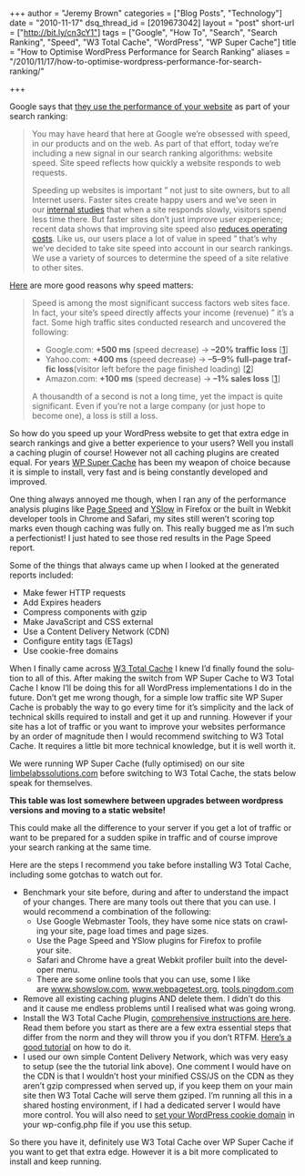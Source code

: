 +++
author = "Jeremy Brown"
categories = ["Blog Posts", "Technology"]
date = "2010-11-17"
dsq_thread_id = [2019673042]
layout = "post"
short-url = ["http://bit.ly/cn3cY1"]
tags = ["Google", "How To", "Search", "Search Ranking", "Speed", "W3 Total Cache", "WordPress", "WP Super Cache"]
title = "How to Optimise WordPress Performance for Search Ranking"
aliases = "/2010/11/17/how-to-optimise-wordpress-performance-for-search-ranking/"

+++

Google says that <a href="http://googlewebmastercentral.blogspot.com/2010/04/using-site-speed-in-web-search-ranking.html" target="_blank">they use the per­for­mance of your web­site</a> as part of your search ranking:

> You may have heard that here at Google we’re obsessed with speed, in our prod­ucts and on the web. As part of that effort, today we’re includ­ing a new sig­nal in our search rank­ing algo­rithms: web­site speed. Site speed reflects how quickly a web­site responds to web requests.
>
> Speed­ing up web­sites is impor­tant ” not just to site own­ers, but to all Inter­net users. Faster sites cre­ate happy users and we’ve seen in our <a href="http://googleresearch.blogspot.com/2009/06/speed-matters.html" target="_blank">inter­nal stud­ies</a> that when a site responds slowly, vis­i­tors spend less time there. But faster sites don’t just improve user expe­ri­ence; recent data shows that improv­ing site speed also <a href="http://radar.oreilly.com/2009/07/velocity-making-your-site-fast.html" target="_blank">reduces oper­at­ing costs</a>. Like us, our users place a lot of value in speed ” that’s why we’ve decided to take site speed into account in our search rank­ings. We use a vari­ety of sources to deter­mine the speed of a site rel­a­tive to other sites.

<a href="http://wordpress.org/extend/plugins/w3-total-cache/faq/" target="_blank">Here</a> are more good rea­sons why speed matters:

> Speed is among the most sig­nif­i­cant suc­cess fac­tors web sites face. In fact, your site’s speed directly affects your income (rev­enue) ” it’s a fact. Some high traf­fic sites con­ducted research and uncov­ered the following:
>
>   * Google.com: **+500 ms** (speed decrease) -> **–20% traf­fic loss** [[1][1]]
>   * Yahoo.com: **+400 ms** (speed decrease) -> **–5–9% full-page traf­fic loss**(vis­i­tor left before the page fin­ished load­ing) [[2][2]]
>   * Amazon.com: **+100 ms** (speed decrease) -> **–1% sales loss** [[1][1]]
>
> A thou­sandth of a sec­ond is not a long time, yet the impact is quite sig­nif­i­cant. Even if you’re not a large com­pany (or just hope to become one), a loss is still a loss.

So how do you speed up your Word­Press web­site to get that extra edge in search rank­ings and give a bet­ter expe­ri­ence to your users? Well you install a caching plu­gin of course! How­ever not all caching plu­g­ins are cre­ated equal. For years <a href="http://wordpress.org/extend/plugins/wp-super-cache/" target="_blank">WP Super Cache</a> has been my weapon of choice because it is sim­ple to install, very fast and is being con­stantly devel­oped and improved.

One thing always annoyed me though, when I ran any of the per­for­mance analy­sis plu­g­ins like <a href="http://code.google.com/speed/page-speed/docs/extension.html" target="_blank">Page Speed</a> and <a href="http://developer.yahoo.com/yslow/" target="_blank">YSlow</a> in Fire­fox or the built in Webkit devel­oper tools in Chrome and Safari, my sites still weren’t scor­ing top marks even though caching was fully on. This really bugged me as I’m such a per­fec­tion­ist! I just hated to see those red results in the Page Speed report.

Some of the things that always came up when I looked at the gen­er­ated reports included:

  * Make fewer HTTP requests
  * Add Expires headers
  * Com­press com­po­nents with gzip
  * Make JavaScript and CSS external
  * Use a Con­tent Deliv­ery Net­work (CDN)
  * Con­fig­ure entity tags (ETags)
  * Use cookie-free domains

When I finally came across <a href="http://wordpress.org/extend/plugins/w3-total-cache/" target="_blank">W3 Total Cache</a> I knew I’d finally found the solu­tion to all of this. After mak­ing the switch from WP Super Cache to W3 Total Cache I know I’ll be doing this for all Word­Press imple­men­ta­tions I do in the future. Don’t get me wrong though, for a sim­ple low traf­fic site WP Super Cache is prob­a­bly the way to go every time for it’s sim­plic­ity and the lack of tech­ni­cal skills required to install and get it up and run­ning. How­ever if your site has a lot of traf­fic or you want to improve your web­sites per­for­mance by an order of mag­ni­tude then I would rec­om­mend switch­ing to W3 Total Cache. It requires a lit­tle bit more tech­ni­cal knowl­edge, but it is well worth it.

We were run­ning WP Super Cache (fully opti­mised) on our site <a href="http://limbelabssolutions.com/" target="_blank">limbelabssolutions.com</a> before switch­ing to W3 Total Cache, the stats below speak for themselves.

**This table was lost somewhere between upgrades between wordpress versions and moving to a static website!**

This could make all the dif­fer­ence to your server if you get a lot of traf­fic or want to be pre­pared for a sud­den spike in traf­fic and of course improve your search rank­ing at the same time.

Here are the steps I rec­om­mend you take before installing W3 Total Cache, includ­ing some gotchas to watch out for.

  * Bench­mark your site before, dur­ing and after to under­stand the impact of your changes. There are many tools out there that you can use. I would rec­om­mend a com­bi­na­tion of the following:
      * Use Google Web­mas­ter Tools, they have some nice stats on crawl­ing your site, page load times and page sizes.
      * Use the Page Speed and YSlow plu­g­ins for Fire­fox to pro­file your site.
      * Safari and Chrome have a great Webkit pro­filer built into the devel­oper menu.
      * There are some online tools that you can use, some I like are <a href="http://www.showslow.com/" target="_blank">www.showslow.com</a>, <a href="http://www.webpagetest.org/" target="_blank">www.webpagetest.org</a>, <a href="http://tools.pingdom.com/" target="_blank">tools.pingdom.com</a>
  * Remove all exist­ing caching plu­g­ins AND delete them. I didn’t do this and it cause me end­less prob­lems until I realised what was going wrong.
  * Install the W3 Total Cache Plu­gin, <a href="http://wordpress.org/extend/plugins/w3-total-cache/installation/" target="_blank">com­pre­hen­sive instruc­tions are here</a>. Read them before you start as there are a few extra essen­tial steps that dif­fer from the norm and they will throw you if you don’t RTFM. <a href="http://nimopress.com/pressed/blog-building-how-to-dramatically-speed-up-your-wordpress-site-with-w3-total-cache/" target="_blank">Here’s a good tuto­r­ial</a> on how to do it.
  * I used our own sim­ple Con­tent Deliv­ery Net­work, which was very easy to setup (see the the tuto­r­ial link above). One com­ment I would have on the CDN is that I wouldn’t host your mini­fied CSS/JS on the CDN as they aren’t gzip com­pressed when served up, if you keep them on your main site then W3 Total Cache will serve them gziped. I’m run­ning all this in a shared host­ing envi­ron­ment, if I had a ded­i­cated server I would have more con­trol. You will also need to <a href="http://codex.wordpress.org/Editing_wp-config.php#Set_Cookie_Domain" target="_blank">set your Word­Press cookie domain</a> in your wp-config.php file if you use this setup.

So there you have it, def­i­nitely use W3 Total Cache over WP Super Cache if you want to get that extra edge. How­ever it is a bit more com­pli­cated to install and keep running.

 [1]: http://home.blarg.net/~glinden/StanfordDataMining.2006-11-29.ppt
 [2]: http://www.slideshare.net/stoyan/yslow-20-presentation

